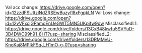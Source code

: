 Val acc change: https://drive.google.com/open?id=12zzdFSUItziNdZRSEwBuzyfl8xFgpkLN
Val Loss change: https://drive.google.com/open?id=12vVFxcjGPamdEnUeGWT5MN5UKpifw9dw
MisclassifiedL1: https://drive.google.com/drive/folders/13CxB48kwfu5SVYuD-3B4DWC99h91_8HT?usp=sharing
MisclassifiedL2: https://drive.google.com/drive/folders/13DRMMvU-KnoKaj8MPIkFSqJ_H1mO-g-0?usp=sharing
